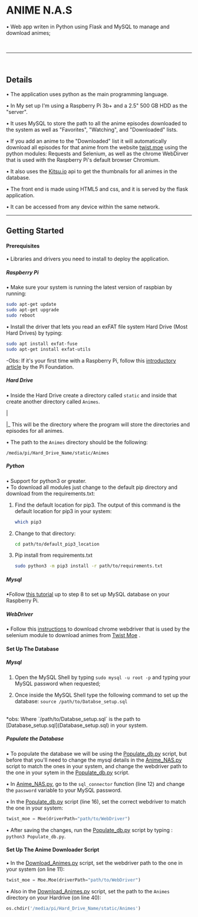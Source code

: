 # ANIME N.A.S

• Web app writen in Python using Flask and MySQL to manage and download animes;
</br>


</br>

---

</br>

## Details

• The application uses python as the main programming language.

• In My set up I'm using a  Raspberry Pi 3b+ and a 2.5" 500 GB HDD as the "server".

• It uses MySQL to store the path to all the anime episodes downloaded to the system as well as  "Favorites", "Watching", and "Downloaded" lists.

• If you add an anime to the "Downloaded" list it will automatically download all episodes for that anime from the website [twist.moe](https://twist.moe/) using the python modules: Requests and Selenium, as well as the chrome WebDirver that is used with the Raspberry Pi's default browser Chromium.

• It also uses the  [Kitsu.io](https://kitsu.docs.apiary.io/) api to get the thumbnails for all animes in the database.

• The front end is made using HTML5 and css, and it is served by the flask application. 

• It can be accessed from any device within the same network.

---
## Getting Started

#### Prerequisites
• Libraries and drivers you need to install to deploy the application.
##### Raspberry Pi

• Make sure your system is running the latest version of raspbian by running:

```bash
sudo apt-get update
sudo apt-get upgrade
sudo reboot
```

• Install the driver that lets you read an exFAT file system Hard Drive (Most Hard Drives) by typing:

```bash
sudo apt install exfat-fuse
sudo apt-get install exfat-utils
 ```
-Obs: If it's your first time with a Raspberry Pi, follow this [introductory article](https://projects.raspberrypi.org/en/projects/raspberry-pi-getting-started) by the Pi Foundation.

##### Hard Drive

• Inside the Hard Drive create a directory called `static` and inside that create another directory called `Animes`.

|

|_ This will be the directory where the program will store the directories and episodes for all animes.

• The path to the `Animes` directory should be the following:

`/media/pi/Hard_Drive_Name/static/Animes`


##### Python
• Support for python3 or greater.</br>
• To download all modules just change to the default pip directory and download from the requirements.txt:

1. Find the default location for pip3. The output of this command is the default location for pip3 in your system:
   ```bash
   which pip3
   ```
2. Change to that directory:
   ```bash
   cd path/to/default_pip3_location
    ```
3. Pip install from requirements.txt
    ```bash
   sudo python3 -m pip3 install -r path/to/requirements.txt 
   ```
##### Mysql
•Follow [this tutorial](https://pimylifeup.com/raspberry-pi-mysql/) up to step 8 to set up MySQL database on your Raspberry Pi.
</br>

##### WebDriver
 • Follow this [instructions](https://www.reddit.com/r/selenium/comments/7341wt/success_how_to_run_selenium_chrome_webdriver_on/) to download chrome webdriver that is used by the selenium module to download animes from [Twist Moe](https://twist.moe/) . <br/>

#### Set Up The Database

##### Mysql

1. Open the MySQL Shell by typing `sudo mysql -u root -p` and typing your MySQL password when requested;

2. Once inside the MySQL Shell type the following command to set up the database: `source /path/to/Databse_setup.sql`
</br>
    *obs: Where `/path/to/Databse_setup.sql` is the path to [Database_setup.sql](Database_setup.sql) in your system.

##### Populate the Database

• To populate the database we will be using the [Populate_db.py](Populate_db.py) script, but before that you'll need to change the mysql details in the [Anime_NAS.py](Anime_NAS.py) script to match the ones in your system, and change the webdriver path to the one in your sytem in the [Populate_db.py](Populate_db.py) script.

• In [Anime_NAS.py](Anime_NAS.py), go to the `sql_connector` function (line 12) and change the `password` variable to your MySQL password.

• In the [Populate_db.py](Populate_db.py) script (line 16), set the correct webdriver to match the one in your system:

```python
twist_moe = Moe(driverPath="path/to/WebDriver")
```

• After saving the changes, run the [Populate_db.py](Populate_db.py) script by typing : `python3 Populate_db.py`.


#### Set Up The Anime Downloader Script

• In the [Download_Animes.py](Download_Animes.py) script, set the webdriver path to the one in your system (on line 11):

```python
twist_moe = Moe.Moe(driverPath="path/to/WebDriver")
```
• Also in the [Download_Animes.py](Download_Animes.py) script, set the  path to the `Animes` directory on your Hardrive (on line 40):

```python
os.chdir('/media/pi/Hard_Drive_Name/static/Animes')
```